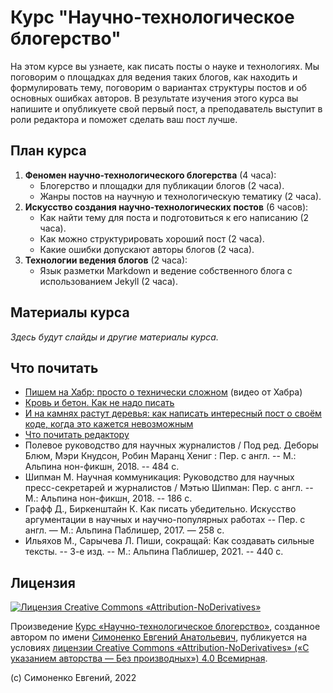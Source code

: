 # Курс "Научно-технологическое блогерство"

На этом курсе вы узнаете, как писать посты о науке и технологиях. Мы поговорим
о площадках для ведения таких блогов, как находить и формулировать тему,
поговорим о вариантах структуры постов и об основных ошибках авторов.
В результате изучения этого курса вы напишите и опубликуете свой первый пост,
а преподаватель выступит в роли редактора и поможет сделать ваш пост лучше.

## План курса

1. **Феномен научно-технологического блогерства** (4 часа):
   - Блогерство и площадки для публикации блогов (2 часа).
   - Жанры постов на научную и технологическую тематику (2 часа).
2. **Искусство создания научно-технологических постов** (6 часов):
   - Как найти тему для поста и подготовиться к его написанию (2 часа).
   - Как можно структурировать хороший пост (2 часа).
   - Какие ошибки допускают авторы блогов (2 часа).
3. **Технологии ведения блогов** (2 часа):
   - Язык разметки Markdown и ведение собственного блога с использованием Jekyll (2 часа).

## Материалы курса

_Здесь будут слайды и другие материалы курса._

## Что почитать

- [Пишем на Хабр: просто о технически сложном](https://www.youtube.com/watch?v=L87caoiUPS0)
  (видео от Хабра)
- [Кровь и бетон. Как не надо писать](https://habr.com/ru/post/683450/)
- [И на камнях растут деревья: как написать интересный пост о своём коде, когда это кажется невозможным](https://habr.com/ru/article/669064/)
- [Что почитать редактору](https://t.me/redaktoru)
- Полевое руководство для научных журналистов / Под ред. Деборы Блюм, Мэри Кнудсон,
  Робин Маранц Хениг : Пер. с англ. -- М.: Альпина нон-фикшн, 2018. -- 484 с.
- Шипман М. Научная коммуникация: Руководство для научных пресс-секретарей и журналистов /
  Мэтью Шипман: Пер. с англ. -- М.: Альпина нон-фикшн, 2018. -- 186 с.
- Графф Д., Биркенштайн К. Как писать убедительно. Искусство аргументации в научных и
  научно-популярных работах -- Пер. с англ. — М.: Альпина Паблишер, 2017. — 258 с.
- Ильяхов М., Сарычева Л. Пиши, сокращай: Как создавать сильные тексты. -- 3-е изд. --
  М.: Альпина Паблишер, 2021. -- 440 с.

## Лицензия

[![Лицензия Creative Commons «Attribution-NoDerivatives»](https://i.creativecommons.org/l/by-nd/4.0/88x31.png)](https://creativecommons.org/licenses/by-nd/4.0/)

Произведение [Курс «Научно-технологическое блогерство»](https://github.com/easimonenko/scientific-and-technological-blogging-course),
созданное автором по имени [Симоненко Евгений Анатольевич](mailto:easimonenko@mail.ru),
публикуется на условиях
[лицензии Creative Commons «Attribution-NoDerivatives» («С указанием авторства — Без производных») 4.0 Всемирная](https://creativecommons.org/licenses/by-nd/4.0/).

(c) Симоненко Евгений, 2022
